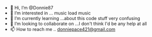 - 👋 Hi, I’m @Donnie87
- 👀 I’m interested in ... music load music 
- 🌱 I’m currently learning ...about this code stuff very confusing
- 💞️ I’m looking to collaborate on ...I don't think I'd be any help at all 
- 📫 How to reach me .. donniepace421@gmail.com
